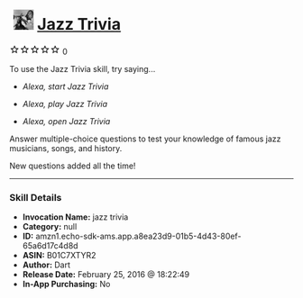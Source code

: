 # &nbsp;<img src="skill_icon" alt="Jazz Trivia icon" width="36"> [Jazz Trivia](http://alexa.amazon.com/#skills/amzn1.echo-sdk-ams.app.a8ea23d9-01b5-4d43-80ef-65a6d17c4d8d)
![0 stars](../../images/ic_star_border_black_18dp_1x.png)![0 stars](../../images/ic_star_border_black_18dp_1x.png)![0 stars](../../images/ic_star_border_black_18dp_1x.png)![0 stars](../../images/ic_star_border_black_18dp_1x.png)![0 stars](../../images/ic_star_border_black_18dp_1x.png) 0

To use the Jazz Trivia skill, try saying...

* *Alexa, start Jazz Trivia*

* *Alexa, play Jazz Trivia*

* *Alexa, open Jazz Trivia*

Answer multiple-choice questions to test your knowledge of famous jazz musicians, songs, and history.

New questions added all the time!

***

### Skill Details

* **Invocation Name:** jazz trivia
* **Category:** null
* **ID:** amzn1.echo-sdk-ams.app.a8ea23d9-01b5-4d43-80ef-65a6d17c4d8d
* **ASIN:** B01C7XTYR2
* **Author:** Dart
* **Release Date:** February 25, 2016 @ 18:22:49
* **In-App Purchasing:** No
